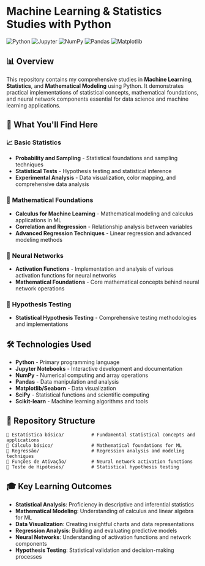 # Machine Learning & Statistics Studies with Python

<img src="https://img.shields.io/badge/Python-3776AB?style=for-the-badge&logo=python&logoColor=white" alt="Python"> <img src="https://img.shields.io/badge/Jupyter-F37626?style=for-the-badge&logo=jupyter&logoColor=white" alt="Jupyter"> <img src="https://img.shields.io/badge/NumPy-013243?style=for-the-badge&logo=numpy&logoColor=white" alt="NumPy"> <img src="https://img.shields.io/badge/Pandas-150458?style=for-the-badge&logo=pandas&logoColor=white" alt="Pandas"> <img src="https://img.shields.io/badge/Matplotlib-11557c?style=for-the-badge&logo=python&logoColor=white" alt="Matplotlib">

## 📊 Overview

This repository contains my comprehensive studies in **Machine Learning**, **Statistics**, and **Mathematical Modeling** using Python. It demonstrates practical implementations of statistical concepts, mathematical foundations, and neural network components essential for data science and machine learning applications.

## 🎯 What You'll Find Here

### 📈 **Basic Statistics**
- **Probability and Sampling** - Statistical foundations and sampling techniques
- **Statistical Tests** - Hypothesis testing and statistical inference
- **Experimental Analysis** - Data visualization, color mapping, and comprehensive data analysis

### 🧮 **Mathematical Foundations**
- **Calculus for Machine Learning** - Mathematical modeling and calculus applications in ML
- **Correlation and Regression** - Relationship analysis between variables
- **Advanced Regression Techniques** - Linear regression and advanced modeling methods

### 🧠 **Neural Networks**
- **Activation Functions** - Implementation and analysis of various activation functions for neural networks
- **Mathematical Foundations** - Core mathematical concepts behind neural network operations

### 🔬 **Hypothesis Testing**
- **Statistical Hypothesis Testing** - Comprehensive testing methodologies and implementations

## 🛠️ Technologies Used

- **Python** - Primary programming language
- **Jupyter Notebooks** - Interactive development and documentation
- **NumPy** - Numerical computing and array operations
- **Pandas** - Data manipulation and analysis
- **Matplotlib/Seaborn** - Data visualization
- **SciPy** - Statistical functions and scientific computing
- **Scikit-learn** - Machine learning algorithms and tools

## 📂 Repository Structure

```
📁 Estatística básica/          # Fundamental statistical concepts and applications
📁 Cálculo básico/              # Mathematical foundations for ML
📁 Regressão/                   # Regression analysis and modeling techniques
📁 Funções de Ativação/         # Neural network activation functions
📁 Teste de Hipóteses/          # Statistical hypothesis testing
```

## 🎓 Key Learning Outcomes

- **Statistical Analysis**: Proficiency in descriptive and inferential statistics
- **Mathematical Modeling**: Understanding of calculus and linear algebra for ML
- **Data Visualization**: Creating insightful charts and data representations
- **Regression Analysis**: Building and evaluating predictive models
- **Neural Networks**: Understanding of activation functions and network components
- **Hypothesis Testing**: Statistical validation and decision-making processes
